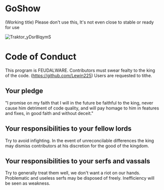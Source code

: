 # GoShow
(Working title)
Please don't use this, It's not even close to stable or ready for use

![Traktor_yDsr8lqymS](https://user-images.githubusercontent.com/13208949/138683954-62c8ad3b-0ce6-4e5a-8790-dc5fe319a682.png)




# Code of Conduct

This program is FEUDALWARE.
Contributors must swear fealty to the king of the code. (https://github.com/Lewin225)
Users are requested to tithe.

## Your pledge

"I promise on my faith that I will in the future be faithful to the king, never
cause him detriment of code quality, and will pay homage to him in features and
fixes, in good faith and without deceit."

## Your responsibilities to your fellow lords

Try to avoid infighting. In the event of unreconcilable differences the king
may dismiss contributors at his discretion for the good of the kingdom.

## Your responsibilities to your serfs and vassals

Try to generally treat them well, we don't want a riot on our hands.
Problematic and useless serfs may be disposed of freely.
Inefficiency will be seen as weakness.
